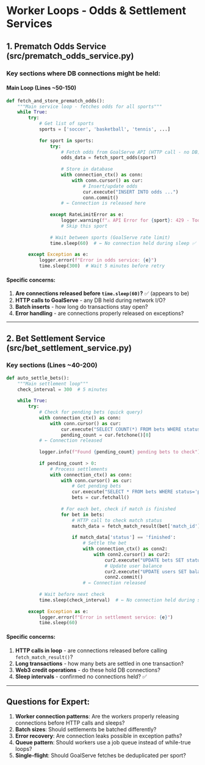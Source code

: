 # Worker Loops - Odds & Settlement Services

## 1. Prematch Odds Service (src/prematch_odds_service.py)

### Key sections where DB connections might be held:

#### Main Loop (Lines ~50-150)

```python
def fetch_and_store_prematch_odds():
    """Main service loop - fetches odds for all sports"""
    while True:
        try:
            # Get list of sports
            sports = ['soccer', 'basketball', 'tennis', ...]
            
            for sport in sports:
                try:
                    # Fetch odds from GoalServe API (HTTP call - no DB)
                    odds_data = fetch_sport_odds(sport)
                    
                    # Store in database
                    with connection_ctx() as conn:
                        with conn.cursor() as cur:
                            # Insert/update odds
                            cur.execute("INSERT INTO odds ...")
                            conn.commit()
                    # ← Connection is released here
                    
                except RateLimitError as e:
                    logger.warning(f"⚠️ API Error for {sport}: 429 - Too Many Requests")
                    # Skip this sport
                    
                # Wait between sports (GoalServe rate limit)
                time.sleep(60)  # ← No connection held during sleep ✅
                
        except Exception as e:
            logger.error(f"Error in odds service: {e}")
            time.sleep(300)  # Wait 5 minutes before retry
```

#### Specific concerns:

1. **Are connections released before `time.sleep(60)`?** ✅ (appears to be)
2. **HTTP calls to GoalServe** - any DB held during network I/O?
3. **Batch inserts** - how long do transactions stay open?
4. **Error handling** - are connections properly released on exceptions?

---

## 2. Bet Settlement Service (src/bet_settlement_service.py)

### Key sections (Lines ~40-200)

```python
def auto_settle_bets():
    """Main settlement loop"""
    check_interval = 300  # 5 minutes
    
    while True:
        try:
            # Check for pending bets (quick query)
            with connection_ctx() as conn:
                with conn.cursor() as cur:
                    cur.execute("SELECT COUNT(*) FROM bets WHERE status='pending'")
                    pending_count = cur.fetchone()[0]
            # ← Connection released
            
            logger.info(f"Found {pending_count} pending bets to check")
            
            if pending_count > 0:
                # Process settlements
                with connection_ctx() as conn:
                    with conn.cursor() as cur:
                        # Get pending bets
                        cur.execute("SELECT * FROM bets WHERE status='pending'")
                        bets = cur.fetchall()
                    
                    # For each bet, check if match is finished
                    for bet in bets:
                        # HTTP call to check match status
                        match_data = fetch_match_result(bet['match_id'])  # ← No DB held during HTTP?
                        
                        if match_data['status'] == 'finished':
                            # Settle the bet
                            with connection_ctx() as conn2:
                                with conn2.cursor() as cur2:
                                    cur2.execute("UPDATE bets SET status=... WHERE id=...", ...)
                                    # Update user balance
                                    cur2.execute("UPDATE users SET balance=... WHERE id=...", ...)
                                    conn2.commit()
                            # ← Connection released
            
            # Wait before next check
            time.sleep(check_interval)  # ← No connection held during sleep ✅
            
        except Exception as e:
            logger.error(f"Error in settlement service: {e}")
            time.sleep(60)
```

#### Specific concerns:

1. **HTTP calls in loop** - are connections released before calling `fetch_match_result()`?
2. **Long transactions** - how many bets are settled in one transaction?
3. **Web3 credit operations** - do these hold DB connections?
4. **Sleep intervals** - confirmed no connections held? ✅

---

## Questions for Expert:

1. **Worker connection patterns**: Are the workers properly releasing connections before HTTP calls and sleeps?
2. **Batch sizes**: Should settlements be batched differently?
3. **Error recovery**: Are connection leaks possible in exception paths?
4. **Queue pattern**: Should workers use a job queue instead of while-true loops?
5. **Single-flight**: Should GoalServe fetches be deduplicated per sport?

